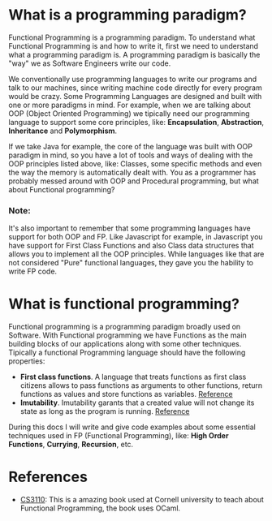 # What is a programming paradigm?

Functional Programming is a programming paradigm. To understand what Functional Programming is and how to write it, first we need to understand what a programming paradigm is. A programming paradigm is basically the "way" we as Software Engineers write our code.

We conventionally use programming languages to write our programs and talk to our machines, since writing machine code directly for every program would be crazy. Some Programming Languages are designed and built with one or more paradigms in mind. For example, when we are talking about OOP (Object Oriented Programming) we tipically need our programming language to support some core principles, like: **Encapsulation**, **Abstraction**, **Inheritance** and **Polymorphism**.

If we take Java for example, the core of the language was built with OOP paradigm in mind, so you have a lot of tools and ways of dealing with the OOP principles listed above, like: Classes, some specific methods and even the way the memory is automatically dealt with. You as a programmer has probably messed around with OOP and Procedural programming, but what about Functional programming?

### Note:
It's also important to remember that some programming languages have support for both OOP and FP. Like Javascript for example, in Javascript you have support for First Class Functions and also Class data structures that allows you to implement all the OOP principles. While languages like that are not considered "Pure" functional languages, they gave you the hability to write FP code. 

# What is functional programming?
Functional programming is a programming paradigm broadly used on Software. With Functional programming we have Functions as the main building blocks of our applications along with some other techniques. Tipically a functional Programming language should have the following properties: 
- **First class functions**. A language that treats functions as first class citizens allows to pass functions as arguments to other functions, return functions as values and store functions as variables. [Reference](https://en.wikipedia.org/wiki/First-class_function)
- **Imutability**. Imutability garants that a created value will not change its state as long as the program is running. [Reference](https://en.wikipedia.org/wiki/Immutable_object)

During this docs I will write and give code examples about some essential techniques used in FP (Functional Programming), like: **High Order Functions**, **Currying**, **Recursion**, etc.

# References
- [CS3110](https://cs3110.github.io/textbook/cover.html): This is a amazing book used at Cornell university to teach about Functional Programming, the book uses OCaml.